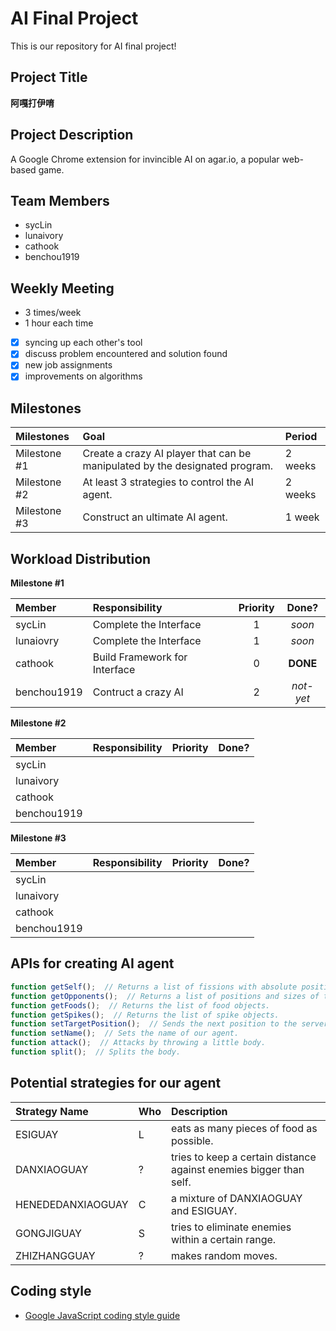 # AI Final Project

This is our repository for AI final project\!

## Project Title

**阿嘎打伊唷**

## Project Description

A Google Chrome extension for invincible AI on agar.io, a popular web-based game.

## Team Members

* sycLin
* lunaivory
* cathook
* benchou1919

## Weekly Meeting

* 3 times/week
* 1 hour each time

- [x] syncing up each other's tool
- [x] discuss problem encountered and solution found
- [x] new job assignments
- [x] improvements on algorithms

## Milestones

|Milestones|Goal|Period|
|:---------|:---|:-----|
|Milestone #1|Create a crazy AI player that can be manipulated by the designated program.|2 weeks|
|Milestone #2|At least 3 strategies to control the AI agent.|2 weeks|
|Milestone #3|Construct an ultimate AI agent.|1 week|

## Workload Distribution

**Milestone #1**

|Member|Responsibility|Priority|Done?|
|:-----|:-------------|:------:|:---:|
|sycLin|Complete the Interface|1|*soon*|
|lunaiovry|Complete the Interface|1|*soon*|
|cathook|Build Framework for Interface|0|**DONE**|
|benchou1919|Contruct a crazy AI|2|*not-yet*|


**Milestone #2**

|Member|Responsibility|Priority|Done?|
|:-----|:-------------|:------:|:---:|
|sycLin| | | |
|lunaivory| | | |
|cathook| | | |
|benchou1919| | | |


**Milestone #3**

|Member|Responsibility|Priority|Done?|
|:-----|:-------------|:------:|:---:|
|sycLin| | | |
|lunaivory| | | |
|cathook| | | |
|benchou1919| | | |

## APIs for creating AI agent

```javascript
function getSelf();  // Returns a list of fissions with absolute position and size.
function getOpponents();  // Returns a list of positions and sizes of the opponents' fissions list within eyesight.
function getFoods();  // Returns the list of food objects.
function getSpikes();  // Returns the list of spike objects.
function setTargetPosition();  // Sends the next position to the server.
function setName();  // Sets the name of our agent.
function attack();  // Attacks by throwing a little body.
function split();  // Splits the body.
```

## Potential strategies for our agent

|Strategy Name|Who|Description|
|:------------|:--|:----------|
|ESIGUAY|L|eats as many pieces of food as possible.|
|DANXIAOGUAY|?|tries to keep a certain distance against enemies bigger than self.|
|HENEDEDANXIAOGUAY|C|a mixture of DANXIAOGUAY and ESIGUAY.|
|GONGJIGUAY|S|tries to eliminate enemies within a certain range.|
|ZHIZHANGGUAY|?|makes random moves.|

## Coding style
* [Google JavaScript coding style guide](https://google-styleguide.googlecode.com/svn/trunk/javascriptguide.xml)

